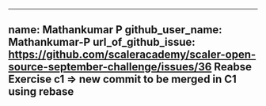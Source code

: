 ----
name: Mathankumar P
github_user_name: Mathankumar-P
url_of_github_issue: https://github.com/scaleracademy/scaler-open-source-september-challenge/issues/36
Reabse Exercise c1 => new commit to be merged in C1 using rebase
----